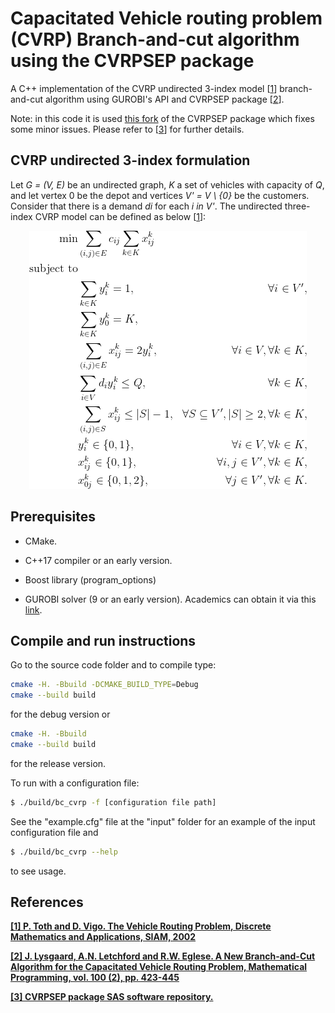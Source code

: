 # Capacitated Vehicle routing problem (CVRP) Branch-and-cut algorithm using the CVRPSEP package

A C++ implementation of the CVRP undirected 3-index model [[1](#references)] branch-and-cut algorithm using GUROBI's API and CVRPSEP package [[2](#references)].

Note: in this code it is used [this fork](https://github.com/sassoftware/cvrpsep) of the CVRPSEP package which fixes some minor issues. Please refer to [[3](#references)] for further details.

## CVRP undirected 3-index formulation

Let *G = (V, E)* be an undirected graph, *K* a set of vehicles with capacity of *Q*, and let vertex 0 be the depot and vertices *V' = V \ \{0\}* be the customers. Consider that there is a demand *di* for each *i in V'*. The undirected three-index CVRP model can be defined as below [[1](#references)]:

<p align="center">
  <img src="./pictures/cvrp-3index.png" />
</p>

<!-- $$
  \begin{align}
    \min & \sum\limits_{(i, j) \in E} c_{ij} \sum\limits_{k \in K} x_{ij}^k \\
    \text{subject to} & \\
    & \sum\limits_{k \in K} y_{i}^k = 1, & \forall i \in V', \\
    & \sum\limits_{k \in K} y_{0}^k = K, \\
    & \sum\limits_{(i, j) \in E} x_{ij}^k = 2y_i^k, & \forall i \in V, \forall k \in K, \\
    & \sum\limits_{i \in V} d_i y_{i}^k \leq Q, & \forall k \in K,\\
    & \sum\limits_{(i, j) \in S} x_{ij}^k \leq |S| - 1, & \forall S \subseteq V', |S| \geq 2, \forall k \in K,\\
    & y_{i}^{k} \in \{0, 1\}, & \forall i \in V, \forall k \in K, \\
    & x_{ij}^{k} \in \{0, 1\}, & \forall i, j \in V', \forall k \in K,\\
    & x_{0j}^{k} \in \{0, 1 , 2\}, & \forall j \in V', \forall k \in K.
  \end{align}
$$ -->

## Prerequisites

* CMake.

* C++17 compiler or an early version.

* Boost library (program_options)

* GUROBI solver (9 or an early version). Academics can obtain it via this [link](https://www.gurobi.com/downloads/gurobi-optimizer-eula/#Reg "Gurobi's register page").

## Compile and run instructions

Go to the source code folder and to compile type:

```sh
cmake -H. -Bbuild -DCMAKE_BUILD_TYPE=Debug
cmake --build build
```

for the debug version or

```sh
cmake -H. -Bbuild
cmake --build build
```

for the release version.

To run with a configuration file:

```sh
$ ./build/bc_cvrp -f [configuration file path]
```

See the "example.cfg" file at the "input" folder for an example of the input configuration file and 

```sh
$ ./build/bc_cvrp --help
```

to see usage.

## References

**[\[1\] P. Toth and D. Vigo. The Vehicle Routing Problem, Discrete Mathematics and Applications, SIAM, 2002](https://epubs.siam.org/doi/book/10.1137/1.9780898718515)**

**[\[2\] J. Lysgaard, A.N. Letchford and R.W. Eglese. A New Branch-and-Cut Algorithm for the Capacitated Vehicle Routing Problem, Mathematical Programming, vol. 100 (2), pp. 423-445](https://pubsonline.informs.org/doi/10.1287/trsc.1060.0188)**

**[\[3\] CVRPSEP package SAS software repository.](https://github.com/sassoftware/cvrpsep)**

